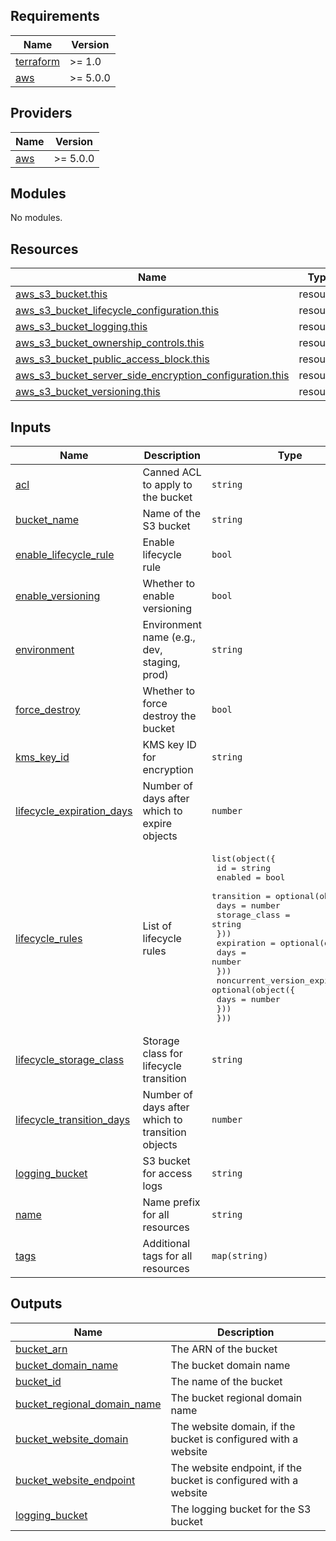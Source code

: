 <!-- BEGIN_TF_DOCS -->
## Requirements

| Name | Version |
|------|---------|
| <a name="requirement_terraform"></a> [terraform](#requirement\_terraform) | >= 1.0 |
| <a name="requirement_aws"></a> [aws](#requirement\_aws) | >= 5.0.0 |

## Providers

| Name | Version |
|------|---------|
| <a name="provider_aws"></a> [aws](#provider\_aws) | >= 5.0.0 |

## Modules

No modules.

## Resources

| Name | Type |
|------|------|
| [aws_s3_bucket.this](https://registry.terraform.io/providers/hashicorp/aws/latest/docs/resources/s3_bucket) | resource |
| [aws_s3_bucket_lifecycle_configuration.this](https://registry.terraform.io/providers/hashicorp/aws/latest/docs/resources/s3_bucket_lifecycle_configuration) | resource |
| [aws_s3_bucket_logging.this](https://registry.terraform.io/providers/hashicorp/aws/latest/docs/resources/s3_bucket_logging) | resource |
| [aws_s3_bucket_ownership_controls.this](https://registry.terraform.io/providers/hashicorp/aws/latest/docs/resources/s3_bucket_ownership_controls) | resource |
| [aws_s3_bucket_public_access_block.this](https://registry.terraform.io/providers/hashicorp/aws/latest/docs/resources/s3_bucket_public_access_block) | resource |
| [aws_s3_bucket_server_side_encryption_configuration.this](https://registry.terraform.io/providers/hashicorp/aws/latest/docs/resources/s3_bucket_server_side_encryption_configuration) | resource |
| [aws_s3_bucket_versioning.this](https://registry.terraform.io/providers/hashicorp/aws/latest/docs/resources/s3_bucket_versioning) | resource |

## Inputs

| Name | Description | Type | Default | Required |
|------|-------------|------|---------|:--------:|
| <a name="input_acl"></a> [acl](#input\_acl) | Canned ACL to apply to the bucket | `string` | `"private"` | no |
| <a name="input_bucket_name"></a> [bucket\_name](#input\_bucket\_name) | Name of the S3 bucket | `string` | n/a | yes |
| <a name="input_enable_lifecycle_rule"></a> [enable\_lifecycle\_rule](#input\_enable\_lifecycle\_rule) | Enable lifecycle rule | `bool` | `true` | no |
| <a name="input_enable_versioning"></a> [enable\_versioning](#input\_enable\_versioning) | Whether to enable versioning | `bool` | `true` | no |
| <a name="input_environment"></a> [environment](#input\_environment) | Environment name (e.g., dev, staging, prod) | `string` | `"dev"` | no |
| <a name="input_force_destroy"></a> [force\_destroy](#input\_force\_destroy) | Whether to force destroy the bucket | `bool` | `false` | no |
| <a name="input_kms_key_id"></a> [kms\_key\_id](#input\_kms\_key\_id) | KMS key ID for encryption | `string` | `null` | no |
| <a name="input_lifecycle_expiration_days"></a> [lifecycle\_expiration\_days](#input\_lifecycle\_expiration\_days) | Number of days after which to expire objects | `number` | `90` | no |
| <a name="input_lifecycle_rules"></a> [lifecycle\_rules](#input\_lifecycle\_rules) | List of lifecycle rules | <pre>list(object({<br/>    id      = string<br/>    enabled = bool<br/>    transition = optional(object({<br/>      days          = number<br/>      storage_class = string<br/>    }))<br/>    expiration = optional(object({<br/>      days = number<br/>    }))<br/>    noncurrent_version_expiration = optional(object({<br/>      days = number<br/>    }))<br/>  }))</pre> | `[]` | no |
| <a name="input_lifecycle_storage_class"></a> [lifecycle\_storage\_class](#input\_lifecycle\_storage\_class) | Storage class for lifecycle transition | `string` | `"GLACIER"` | no |
| <a name="input_lifecycle_transition_days"></a> [lifecycle\_transition\_days](#input\_lifecycle\_transition\_days) | Number of days after which to transition objects | `number` | `30` | no |
| <a name="input_logging_bucket"></a> [logging\_bucket](#input\_logging\_bucket) | S3 bucket for access logs | `string` | `null` | no |
| <a name="input_name"></a> [name](#input\_name) | Name prefix for all resources | `string` | n/a | yes |
| <a name="input_tags"></a> [tags](#input\_tags) | Additional tags for all resources | `map(string)` | `{}` | no |

## Outputs

| Name | Description |
|------|-------------|
| <a name="output_bucket_arn"></a> [bucket\_arn](#output\_bucket\_arn) | The ARN of the bucket |
| <a name="output_bucket_domain_name"></a> [bucket\_domain\_name](#output\_bucket\_domain\_name) | The bucket domain name |
| <a name="output_bucket_id"></a> [bucket\_id](#output\_bucket\_id) | The name of the bucket |
| <a name="output_bucket_regional_domain_name"></a> [bucket\_regional\_domain\_name](#output\_bucket\_regional\_domain\_name) | The bucket regional domain name |
| <a name="output_bucket_website_domain"></a> [bucket\_website\_domain](#output\_bucket\_website\_domain) | The website domain, if the bucket is configured with a website |
| <a name="output_bucket_website_endpoint"></a> [bucket\_website\_endpoint](#output\_bucket\_website\_endpoint) | The website endpoint, if the bucket is configured with a website |
| <a name="output_logging_bucket"></a> [logging\_bucket](#output\_logging\_bucket) | The logging bucket for the S3 bucket |
<!-- END_TF_DOCS -->